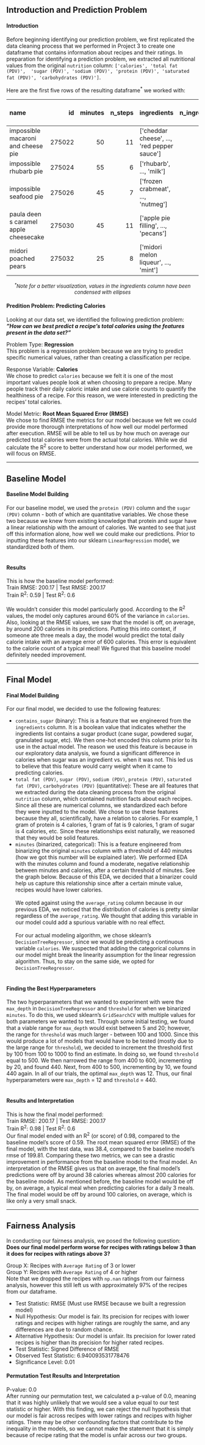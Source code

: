 ## Introduction and Prediction Problem
#### Introduction
Before beginning identifying our prediction problem, we first replicated the data cleaning 
process that we performed in Project 3 to create one dataframe that contains information about 
recipes and their ratings. In preparation for identifying a prediction problem, we extracted 
all nutritional values from the original `nutrition` column: `['calories', 'total fat (PDV)', 
'sugar (PDV)', 'sodium (PDV)', 'protein (PDV)', 'saturated fat (PDV)', 'carbohydrates (PDV)']`. 

Here are the first five rows of the resulting dataframe<sup>\*</sup> we worked with:

| name                                  |     id |   minutes |   n_steps | ingredients                                                                                                                            |   n_ingredients |   average_rating |   calories |   total fat (PDV) |   sugar (PDV) |   sodium (PDV) |   protein (PDV) |   saturated fat (PDV) |   carbohydrates (PDV) |
|:--------------------------------------|-------:|----------:|----------:|:---------------------------------------------------------------------------------------------------------------------------------------|----------------:|-----------------:|-----------:|------------------:|--------------:|---------------:|----------------:|----------------------:|----------------------:|
| impossible macaroni and cheese pie    | 275022 |        50 |        11 | ['cheddar cheese', ..., 'red pepper sauce']                                                 |               7 |                3 |      386.1 |                34 |             7 |             24 |              41 |                    62 |                     8 |
| impossible rhubarb pie                | 275024 |        55 |         6 | ['rhubarb', ..., 'milk']                                                          |               8 |                3 |      377.1 |                18 |           208 |             13 |              13 |                    30 |                    20 |
| impossible seafood pie                | 275026 |        45 |         7 | ['frozen crabmeat', ..., 'nutmeg']                     |               9 |                3 |      326.6 |                30 |            12 |             27 |              37 |                    51 |                     5 |
| paula deen s caramel apple cheesecake | 275030 |        45 |        11 | ['apple pie filling', ..., 'pecans'] |               9 |                5 |      577.7 |                53 |           149 |             19 |              14 |                    67 |                    21 |
| midori poached pears                  | 275032 |        25 |         8 | ['midori melon liqueur', ..., 'mint']        |               9 |                5 |      386.9 |                 0 |           347 |              0 |               1 |                     0 |                    33 |

<font size = '2'> <center> <em> <sup>\*</sup>Note for a better visualization, values in the ingredients column have been condensed with ellipses </em> </center> </font>

#### Predition Problem: Predicting Calories
Looking at our data set, we identified the following prediction problem:<br>
<b>*”How can we best predict a recipe’s total calories using the features present in the data set?”*</b>

Problem Type: <b>Regression</b> <br>
This problem is a regression problem because we are trying to predict specific numerical 
values, rather than creating a classification per recipe.

Response Variable: <b>Calories</b> <br>
We chose to predict `calories` because we felt it is one of the most important values people 
look at when choosing to prepare a recipe. Many people track their daily caloric intake and 
use calorie counts to quantify the healthiness of a recipe. For this reason, we were 
interested in predicting the recipes’ total calories. 

Model Metric: <b>Root Mean Squared Error (RMSE)</b> <br>
We chose to find RMSE the metrics for our model because we felt we could provide more thorough 
interpretations of how well our model performed after execution. RMSE will be able to tell us
by how much on average our predicted total calories were from the actual total calories. While
we did calculate the R<sup>2</sup> score to better understand how our model performed, we will
focus on RMSE.

---

## Baseline Model
#### Baseline Model Building
For our baseline model, we used the `protein (PDV)` column and the `sugar (PDV)` column - 
both of which are quantitative variables. We chose these two because we knew from existing 
knowledge that protein and sugar have a linear relationship with the amount of calories. We 
wanted to see that just off this information alone, how well we could make our predictions. 
Prior to inputting these features into our sklearn `LinearRegression` model, we standardized both of them.
<br><br>
#### Results
This is how the baseline model performed: <br>
Train RMSE: 200.17 | Test RMSE: 200.17 <br>
Train R<sup>2</sup>: 0.59 | Test R<sup>2</sup>: 0.6
<br><br>
We wouldn’t consider this model particularly good. According to the R<sup>2</sup> values, the model only captures around 60% of the variance in `calories`. Also, looking at the RMSE values, we saw that the model is off, on average, by around 200 calories in its predictions. Putting this into context, if someone ate three meals a day, the model would predict the total daily calorie intake with an average error of 600 calories. This error is equivalent to the calorie count of a typical meal! We figured that this baseline model definitely needed improvement.

---

## Final Model
#### Final Model Building
For our final model, we decided to use the following features: <br>
- `contains_sugar` (binary): This is a feature that we engineered from the `ingredients` column. It is a boolean value that indicates whether the ingredients list contains a sugar product (cane sugar, powdered sugar, granulated sugar, etc). We then one-hot encoded this column prior to its use in the actual model. The reason we used this feature is because in our exploratory data analysis, we found a significant difference in calories when sugar was an ingredient vs. when it was not. This led us to believe that this feature would carry weight when it came to predicting calories. <br>
- `total fat (PDV)`, `sugar (PDV)`, `sodium (PDV)`, `protein (PDV)`, `saturated fat (PDV)`, `carbohydrates (PDV)` (quantitative): These are all features that we extracted during the data cleaning process from the original `nutrition` column, which contained nutrition facts about each recipes. Since all these are numerical columns, we standardized each before they were inputted to the model. We chose to use these features because they all, scientifically, have a relation to calories. For example, 1 gram of protein is 4 calories, 1 gram of fat is 9 calories, 1 gram of sugar is 4 calories, etc. Since these relationships exist naturally, we reasoned that they would be solid features. <br>
- `minutes` (binarized, categorical): This is a feature engineered from binarizing the original `minutes` column with a threshold of 440 minutes (how we got this number will be explained later). We performed EDA with the minutes column and found a moderate, negative relationship between minutes and calories, after a certain threshold of minutes. See the graph below. Because of this EDA, we decided that a binarizer could help us capture this relationship since after a certain minute value, recipes would have lower calories.
<br><br>
We opted against using the `average_rating` column because in our previous EDA, we noticed that the distribution of calories is pretty similar regardless of the `average_rating`. We thought that adding this variable in our model could add a spurious variable with no real effect.
<br><br>
For our actual modeling algorithm, we chose sklearn’s `DecisionTreeRegressor`, since we would be predicting a continuous variable `calories`. We suspected that adding the categorical columns in our model might break the linearity assumption for the linear regression algorithm. Thus, to stay on the same side, we opted for `DecisionTreeRegressor`.
<br><br>
#### Finding the Best Hyperparameters
The two hyperparameters that we wanted to experiment with were the `max_depth` in `DecisionTreeRegressor` and `threshold` for when we binarized `minutes`. To do this, we used sklearn’s `GridSearchCV` with multiple values for both parameters we wanted to test. Through some initial testing, we found that a viable range for `max_depth` would exist between 5 and 20; however, the range for `threshold` was much larger - between 100 and 1000. Since this would produce a lot of models that would have to be tested (mostly due to the large range for `threshold`), we decided to increment the threshold first by 100 from 100 to 1000 to find an estimate. In doing so, we found `threshold` equal to 500. We then narrowed the range from 400 to 600, incrementing by 20, and found 440. Next, from 400 to 500, incrementing by 10, we found 440 again. In all of our trials, the optimal `max_depth` was 12. Thus, our final hyperparameters were `max_depth` = 12 and `threshold` = 440.
<br><br>
#### Results and Interpretation
This is how the final model performed: <br>
Train RMSE: 200.17 | Test RMSE: 200.17 <br>
Train R<sup>2</sup>: 0.98 | Test R<sup>2</sup>: 0.6 <br>
Our final model ended with an R<sup>2</sup> (or score) of 0.98, compared to the baseline model’s score of 0.59. The root mean squared error (RMSE) of the final model, with the test data, was 38.4, compared to the baseline model’s rmse of 199.81. Comparing these two metrics, we can see a drastic improvement in performance from the baseline model to the final model. An interpretation of the RMSE gives us that on average, the final model’s predictions were off by around 38 calories whereas almost 200 calories for the baseline model. As mentioned before, the baseline model would be off by, on average, a typical meal when predicting calories for a daily 3 meals. The final model would be off by around 100 calories, on average, which is like only a very small snack.

---

## Fairness Analysis
In conducting our fairness analysis, we posed the following question: <br>
<b> Does our final model perform worse for recipes with ratings below 3 than it does for recipes with ratings above 3? </b>

Group X: Recipes with `Average Rating` of 3 or lower <br>
Group Y: Recipes with `Average Rating` of 4 or higher <br>
Note that we dropped the recipes with `np.nan` ratings from our fairness analysis, however this still left us with approximately 97% of the recipes from our dataframe.

- Test Statistic: RMSE
(Must use RMSE because we built a regression model)
- Null Hypothesis: Our model is fair. Its precision for recipes with lower ratings and recipes with higher ratings are roughly the same, and any differences are due to random chance.
- Alternative Hypothesis: Our model is unfair. Its precision for lower rated recipes is higher than its precision for higher rated recipes.
- Test Statistic: Signed Difference of RMSE
- Observed Test Statistic: 6.940093531778476
- Significance Level: 0.01

#### Permutation Test Results and Interpretation
P-value: 0.0 <br>
After running our permutation test, we calculated a p-value of 0.0, meaning that it was highly unlikely that we would see a value equal to our test statistic or higher. With this finding, we can reject the null hypothesis that our model is fair across recipes with lower ratings and recipes with higher ratings. There may be other confounding factors that contribute to the inequality in the models, so we cannot make the statement that it is simply because of recipe rating that the model is unfair across our two groups.





